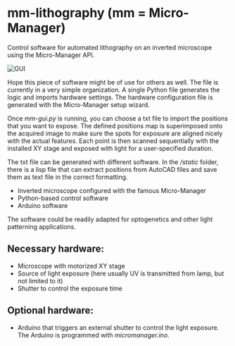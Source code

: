 # mm-lithography (mm = Micro-Manager)
 Control software for automated lithography on an inverted microscope using the Micro-Manager API.

![GUI](static/gui-sreenshot.png)

Hope this piece of software might be of use for others as well. The file 
is currently in a very simple organization. A single Python file generates 
the logic and imports hardware settings. The hardware configuration file 
is generated with the Micro-Manager setup wizard. 

Once *mm-gui.py* is running, you can choose a txt file to import the positions 
that you want to expose. The defined positions map is superimposed onto the 
acquired image to make sure the spots for exposure are aligned nicely with 
the actual features. Each point is then scanned sequentially with the 
installed XY stage and exposed with light for a user-specified duration.

The txt file can be generated with different software. In the */static* folder, there is 
a lisp file that can extract positions from AutoCAD files and save them as text file
in the correct formatting.

+ Inverted microscope configured with the famous Micro-Manager 
+ Python-based control software
+ Arduino software

The software could be readily adapted for optogenetics and other light patterning
applications.

Necessary hardware:
-------------------
+ Microscope with motorized XY stage
+ Source of light exposure (here usually UV is transmitted from lamp, but not limited to it)
+ Shutter to control the exposure time

Optional hardware:
-------------------
+ Arduino that triggers an external shutter to control the light exposure. The Arduino is programmed with *micromanager.ino*. 

